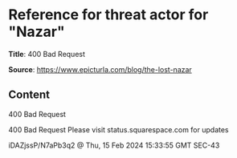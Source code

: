 # Reference for threat actor for "Nazar"

**Title**: 400 Bad Request

**Source**: https://www.epicturla.com/blog/the-lost-nazar

## Content


400 Bad Request





400 Bad Request
Please visit status.squarespace.com for updates


iDAZjssP/N7aPb3q2 @ Thu, 15 Feb 2024 15:33:55 GMT
SEC-43



